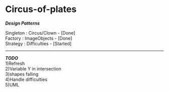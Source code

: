 # Circus-of-plates

***Design Patterns***

Singleton : Circus/Clown - [Done]<br>
Factory : ImageObjects - [Done]<br>
Strategy : Difficulties - [Started]<br>

---------------------------------
***TODO***<br>
1)Refresh<br>
2)Variable Y in intersection <br>
3)shapes falling <br>
4)Handle difficulties<br>
5)UML<br>
